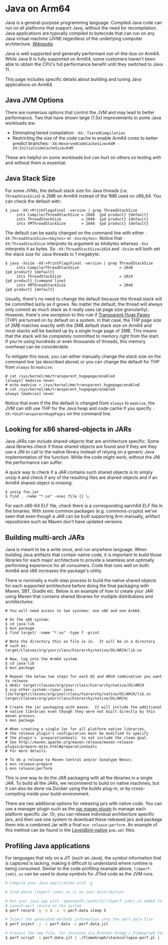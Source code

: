 # Java on Arm64

Java is a general-purpose programming language. Compiled Java code can run on all platforms that support Java, without the need for recompilation. Java applications are typically compiled to bytecode that can run on any Java virtual machine (JVM) regardless of the underlying computer architecture. _[Wikipedia](https://en.wikipedia.org/wiki/Java_(programming_language))_

Java is well supported and generally performant out-of-the-box on Arm64. While Java 8 is fully supported on Arm64, some customers haven't been able to obtain the CPU's full performance benefit until they switched to Java 11.

This page includes specific details about building and tuning Java applications on Arm64.

## Java JVM Options
There are numerous options that control the JVM and may lead to better performance. Two that have shown large (1.5x) improvements in some Java workloads are:

 * Eliminating tiered compilation: `-XX:-TieredCompilation`
 * Restricting the size of the code cache to enable Arm64 cores to better predict branches: `-XX:ReservedCodeCacheSize=64M -XX:InitialCodeCacheSize=64M`
 
These are helpful on some workloads but can hurt on others so testing with and without them is essential.

## Java Stack Size
For some JVMs, the default stack size for Java threads (i.e. `ThreadStackSize`) is 2MB on Arm64 instead of the 1MB used on x86_64. You can check the default with:
```
$ java -XX:+PrintFlagsFinal -version | grep ThreadStackSize
     intx CompilerThreadStackSize = 2048  {pd product} {default}
     intx ThreadStackSize         = 2048  {pd product} {default}
     intx VMThreadStackSize       = 2048  {pd product} {default}
```
The default can be easily changed on the command line with either `-XX:ThreadStackSize=<kbytes>` or `-Xss<bytes>`. Notice that `-XX:ThreadStackSize` interprets its argument as kilobytes whereas `-Xss` interprets it as bytes. So `-XX:ThreadStackSize=1024` and `-Xss1m` will both set the stack size for Java threads to 1 megabyte:
```
$ java -Xss1m -XX:+PrintFlagsFinal -version | grep ThreadStackSize
     intx CompilerThreadStackSize                  = 2048                                   {pd product} {default}
     intx ThreadStackSize                          = 1024                                   {pd product} {command line}
     intx VMThreadStackSize                        = 2048                                   {pd product} {default}
```

Usually, there's no need to change the default because the thread stack will be committed lazily as it grows. No matter the default, the thread will always only commit as much stack as it really uses (at page size granularity). However, there's one exception to this rule if [Transparent Huge Pages](https://www.kernel.org/doc/html/latest/admin-guide/mm/transhuge.html) (THP) are turned on by default on a system. In that case, the THP page size of 2MB matches exactly with the 2MB default stack size on Arm64 and most stacks will be backed up by a single huge page of 2MB. This means that the stack will be completely committed to memory right from the start. If you're using hundreds or even thousands of threads, this memory overhead can be considerable.

To mitigate this issue, you can either manually change the stack size on the command line (as described above) or you can change the default for THP from `always` to `madvise`:
```
# cat /sys/kernel/mm/transparent_hugepage/enabled
[always] madvise never
# echo madvise > /sys/kernel/mm/transparent_hugepage/enabled
# cat /sys/kernel/mm/transparent_hugepage/enabled
always [madvise] never
```

Notice that even if the the default is changed from `always` to `madvise`, the JVM can still use THP for the Java heap and code cache if you specify `-XX:+UseTransparentHugePages` on the command line.

## Looking for x86 shared-objects in JARs
Java JARs can include shared-objects that are architecture specific. Some Java libraries check
if these shared objects are found and if they are they use a JNI to call to the native library
instead of relying on a generic Java implementation of the function. While the code might work,
without the JNI the performance can suffer.

A quick way to check if a JAR contains such shared objects is to simply unzip it and check if
any of the resulting files are shared-objects and if an Arm64 shared-object is missing:
```
$ unzip foo.jar
$ find . -name "*.so" -exec file {} \;
```
For each x86-64 ELF file, check there is a corresponding aarch64 ELF file in the binaries. With some common packages (e.g. commons-crypto) we've seen that even though a JAR can be built supporting Arm manually, artifact repositories such as Maven don't have updated versions. 

## Building multi-arch JARs
Java is meant to be a write once, and run anywhere language.  When building Java artifacts that
contain native code, it is important to build those libraries for each major architecture to provide
a seamless and optimally performing experience for all consumers.  Code that runs well on both Arm64 and x86
increases the package's utility.

There is nominally a multi-step process to build the native shared objects for each supported architecture before doing the final packaging with Maven, SBT, Gradle etc. Below is an example of how to create your JAR using Maven that contains shared libraries for multiple distributions and architectures:

```
# You will need access to two systems: one x86 and one Arm64.

# On the x86 system:
$ cd java-lib
$ mvn package
$ find target/ -name "*.so" -type f -print

# Note the directory this so file is in.  It will be in a directory
# such as: target/classes/org/your/class/hierarchy/native/OS/ARCH/lib.so

# Now, log into the Arm64 system
$ cd java-lib
$ mvn package

# Repeat the below two steps for each OS and ARCH combination you want to release
$ mkdir target/classes/org/your/class/hierarchy/native/OS/ARCH
$ scp other-system:~/your-java-lib/target/classes/org/your/class/hierarchy/native/OS/ARCH/lib.so target/classes/org/your/class/hierarchy/native/OS/ARCH/

# Create the jar packaging with maven.  It will include the additional
# native libraries even though they were not built directly by this maven process.
$ mvn package

# When creating a single Jar for all platform native libraries, 
# the release plugin's configuration must be modified to specify 
# the plugin's `preparationGoals` to not include the clean goal.
# See http://maven.apache.org/maven-release/maven-release-plugin/prepare-mojo.html#preparationGoals
# For more details.

# To do a release to Maven Central and/or Sonatype Nexus:
$ mvn release:prepare
$ mvn release:perform
```

This is one way to do the JAR packaging with all the libraries in a single JAR.  To build all the JARs, we recommend to build on native machines, but it can also be done via Docker using the buildx plug-in, or by cross-compiling inside your build-environment.

There are two additional options for releasing jars with native code.  You can use a manager plugin such as the [nar maven plugin](https://maven-nar.github.io/) to manage each platform specific Jar.  Or, you can release individual architecture specific jars, and then use one system to download these released jars and package them into a combined Jar with a final `mvn release:perform`.  An example of this method can be found in the [Leveldbjni-native](https://github.com/fusesource/leveldbjni) `pom.xml` files. 


## Profiling Java applications
For languages that rely on a JIT (such an Java), the symbol information that is captured is lacking, making it difficult to understand where runtime is being consumed. Similar to the code profiling example above, `libperf-jvmti.so` can be used to dump symbols for JITed code as the JVM runs.

```bash
# Compile your Java application with -g

# find where libperf-jvmti.so is on your distribution

# Run your java app with -agentpath:/path/to/libperf-jvmti.so added to the command line
# Launch perf record on the system
$ perf record -g -k 1 -a -o perf.data sleep 5

# Inject the generated methods information into the perf.data file
$ perf inject -j -i perf.data -o perf.data.jit

# Process the new file, for instance via Brendan Gregg's Flamegraph tools
$ perf script -i perf.data.jit | ./FlameGraph/stackcollapse-perf.pl | ./FlameGraph/flamegraph.pl > ./flamegraph.svg
```
